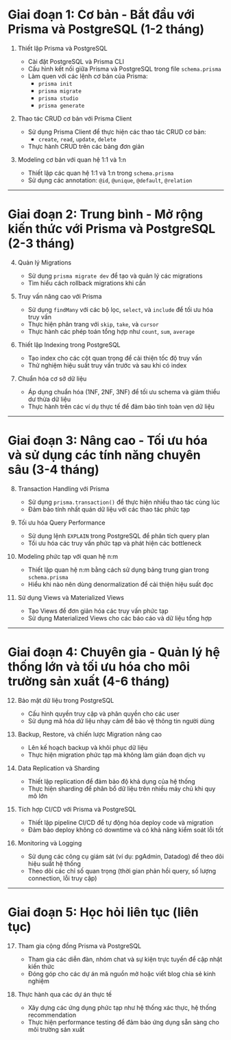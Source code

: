 # Giai đoạn 1: Cơ bản - Bắt đầu với Prisma và PostgreSQL (1-2 tháng)

1. Thiết lập Prisma và PostgreSQL

   - Cài đặt PostgreSQL và Prisma CLI
   - Cấu hình kết nối giữa Prisma và PostgreSQL trong file `schema.prisma`
   - Làm quen với các lệnh cơ bản của Prisma:
     - `prisma init`
     - `prisma migrate`
     - `prisma studio`
     - `prisma generate`

2. Thao tác CRUD cơ bản với Prisma Client

   - Sử dụng Prisma Client để thực hiện các thao tác CRUD cơ bản:
     - `create`, `read`, `update`, `delete`
   - Thực hành CRUD trên các bảng đơn giản

3. Modeling cơ bản với quan hệ 1:1 và 1:n
   - Thiết lập các quan hệ 1:1 và 1:n trong `schema.prisma`
   - Sử dụng các annotation: `@id`, `@unique`, `@default`, `@relation`

---

# Giai đoạn 2: Trung bình - Mở rộng kiến thức với Prisma và PostgreSQL (2-3 tháng)

4. Quản lý Migrations

   - Sử dụng `prisma migrate dev` để tạo và quản lý các migrations
   - Tìm hiểu cách rollback migrations khi cần

5. Truy vấn nâng cao với Prisma

   - Sử dụng `findMany` với các bộ lọc, `select`, và `include` để tối ưu hóa truy vấn
   - Thực hiện phân trang với `skip`, `take`, và `cursor`
   - Thực hành các phép toán tổng hợp như `count`, `sum`, `average`

6. Thiết lập Indexing trong PostgreSQL

   - Tạo index cho các cột quan trọng để cải thiện tốc độ truy vấn
   - Thử nghiệm hiệu suất truy vấn trước và sau khi có index

7. Chuẩn hóa cơ sở dữ liệu
   - Áp dụng chuẩn hóa (1NF, 2NF, 3NF) để tối ưu schema và giảm thiểu dư thừa dữ liệu
   - Thực hành trên các ví dụ thực tế để đảm bảo tính toàn vẹn dữ liệu

---

# Giai đoạn 3: Nâng cao - Tối ưu hóa và sử dụng các tính năng chuyên sâu (3-4 tháng)

8. Transaction Handling với Prisma

   - Sử dụng `prisma.transaction()` để thực hiện nhiều thao tác cùng lúc
   - Đảm bảo tính nhất quán dữ liệu với các thao tác phức tạp

9. Tối ưu hóa Query Performance

   - Sử dụng lệnh `EXPLAIN` trong PostgreSQL để phân tích query plan
   - Tối ưu hóa các truy vấn phức tạp và phát hiện các bottleneck

10. Modeling phức tạp với quan hệ n:m

    - Thiết lập quan hệ n:m bằng cách sử dụng bảng trung gian trong `schema.prisma`
    - Hiểu khi nào nên dùng denormalization để cải thiện hiệu suất đọc

11. Sử dụng Views và Materialized Views
    - Tạo Views để đơn giản hóa các truy vấn phức tạp
    - Sử dụng Materialized Views cho các báo cáo và dữ liệu tổng hợp

---

# Giai đoạn 4: Chuyên gia - Quản lý hệ thống lớn và tối ưu hóa cho môi trường sản xuất (4-6 tháng)

12. Bảo mật dữ liệu trong PostgreSQL

    - Cấu hình quyền truy cập và phân quyền cho các user
    - Sử dụng mã hóa dữ liệu nhạy cảm để bảo vệ thông tin người dùng

13. Backup, Restore, và chiến lược Migration nâng cao

    - Lên kế hoạch backup và khôi phục dữ liệu
    - Thực hiện migration phức tạp mà không làm gián đoạn dịch vụ

14. Data Replication và Sharding

    - Thiết lập replication để đảm bảo độ khả dụng của hệ thống
    - Thực hiện sharding để phân bổ dữ liệu trên nhiều máy chủ khi quy mô lớn

15. Tích hợp CI/CD với Prisma và PostgreSQL

    - Thiết lập pipeline CI/CD để tự động hóa deploy code và migration
    - Đảm bảo deploy không có downtime và có khả năng kiểm soát lỗi tốt

16. Monitoring và Logging
    - Sử dụng các công cụ giám sát (ví dụ: pgAdmin, Datadog) để theo dõi hiệu suất hệ thống
    - Theo dõi các chỉ số quan trọng (thời gian phản hồi query, số lượng connection, lỗi truy cập)

---

# Giai đoạn 5: Học hỏi liên tục (liên tục)

17. Tham gia cộng đồng Prisma và PostgreSQL

    - Tham gia các diễn đàn, nhóm chat và sự kiện trực tuyến để cập nhật kiến thức
    - Đóng góp cho các dự án mã nguồn mở hoặc viết blog chia sẻ kinh nghiệm

18. Thực hành qua các dự án thực tế
    - Xây dựng các ứng dụng phức tạp như hệ thống xác thực, hệ thống recommendation
    - Thực hiện performance testing để đảm bảo ứng dụng sẵn sàng cho môi trường sản xuất
